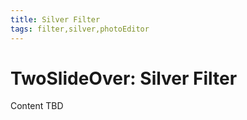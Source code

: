 ```yaml
---
title: Silver Filter
tags: filter,silver,photoEditor
---
```


# TwoSlideOver: Silver Filter

Content TBD
